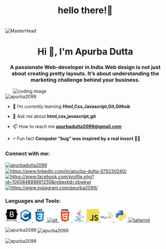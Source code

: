 ## <h1 align="center">hello there!🤟<h1>
![MasterHead](https://media3.giphy.com/media/qgQUggAC3Pfv687qPC/giphy.gif)
<h1 align="center">Hi 👋, I'm Apurba Dutta</h1>
<h3 align="center">A passionate Web-developer in India.Web design is not just about creating pretty layouts. It’s about understanding the marketing challenge behind your business.</h3>

<img align="right" alt="coding image" width="480px" src="https://media3.giphy.com/media/qgQUggAC3Pfv687qPC/giphy.gif">

<p align="left"> <img src="https://komarev.com/ghpvc/?username=apurba2099&label=Profile%20views&color=0e75b6&style=flat" alt="apurba2099" /> </p>

- 🌱 I’m currently learning **Html,Css,Javascript,Git,Github**

- 💬 Ask me about **html,css,javascript,git**

- 📫 How to reach me **apurbadutta2099@gmail.com**

- ⚡ Fun fact **Computer “bug” was inspired by a real insect 🐛😂**

<h3 align="left">Connect with me:</h3>
<p align="left">
<a href="https://twitter.com/apurbadutta2099" target="blank"><img align="center" src="https://raw.githubusercontent.com/rahuldkjain/github-profile-readme-generator/master/src/images/icons/Social/twitter.svg" alt="apurbadutta2099" height="30" width="40" /></a>
<a href="https://linkedin.com/in/https://www.linkedin.com/in/apurba-dutta-079230240/" target="blank"><img align="center" src="https://raw.githubusercontent.com/rahuldkjain/github-profile-readme-generator/master/src/images/icons/Social/linked-in-alt.svg" alt="https://www.linkedin.com/in/apurba-dutta-079230240/" height="30" width="40" /></a>
<a href="https://fb.com/https://www.facebook.com/profile.php?id=100084888861255&mibextid=zbwkwl" target="blank"><img align="center" src="https://raw.githubusercontent.com/rahuldkjain/github-profile-readme-generator/master/src/images/icons/Social/facebook.svg" alt="https://www.facebook.com/profile.php?id=100084888861255&mibextid=zbwkwl" height="30" width="40" /></a>
<a href="https://instagram.com/https://www.instagram.com/apurba2099/" target="blank"><img align="center" src="https://raw.githubusercontent.com/rahuldkjain/github-profile-readme-generator/master/src/images/icons/Social/instagram.svg" alt="https://www.instagram.com/apurba2099/" height="30" width="40" /></a>
</p>

<h3 align="left">Languages and Tools:</h3>
<p align="left"> <a href="https://getbootstrap.com" target="_blank" rel="noreferrer"> <img src="https://raw.githubusercontent.com/devicons/devicon/master/icons/bootstrap/bootstrap-plain-wordmark.svg" alt="bootstrap" width="40" height="40"/> </a> <a href="https://www.cprogramming.com/" target="_blank" rel="noreferrer"> <img src="https://raw.githubusercontent.com/devicons/devicon/master/icons/c/c-original.svg" alt="c" width="40" height="40"/> </a> <a href="https://www.w3schools.com/css/" target="_blank" rel="noreferrer"> <img src="https://raw.githubusercontent.com/devicons/devicon/master/icons/css3/css3-original-wordmark.svg" alt="css3" width="40" height="40"/> </a> <a href="https://git-scm.com/" target="_blank" rel="noreferrer"> <img src="https://www.vectorlogo.zone/logos/git-scm/git-scm-icon.svg" alt="git" width="40" height="40"/> </a> <a href="https://www.w3.org/html/" target="_blank" rel="noreferrer"> <img src="https://raw.githubusercontent.com/devicons/devicon/master/icons/html5/html5-original-wordmark.svg" alt="html5" width="40" height="40"/> </a> <a href="https://www.java.com" target="_blank" rel="noreferrer"> <img src="https://raw.githubusercontent.com/devicons/devicon/master/icons/java/java-original.svg" alt="java" width="40" height="40"/> </a> <a href="https://developer.mozilla.org/en-US/docs/Web/JavaScript" target="_blank" rel="noreferrer"> <img src="https://raw.githubusercontent.com/devicons/devicon/master/icons/javascript/javascript-original.svg" alt="javascript" width="40" height="40"/> </a> <a href="https://www.mysql.com/" target="_blank" rel="noreferrer"> <img src="https://raw.githubusercontent.com/devicons/devicon/master/icons/mysql/mysql-original-wordmark.svg" alt="mysql" width="40" height="40"/> </a> <a href="https://www.python.org" target="_blank" rel="noreferrer"> <img src="https://raw.githubusercontent.com/devicons/devicon/master/icons/python/python-original.svg" alt="python" width="40" height="40"/> </a> <a href="https://tailwindcss.com/" target="_blank" rel="noreferrer"> <img src="https://www.vectorlogo.zone/logos/tailwindcss/tailwindcss-icon.svg" alt="tailwind" width="40" height="40"/> </a> </p>

<p><img align="left" src="https://github-readme-stats.vercel.app/api/top-langs?username=apurba2099&show_icons=true&locale=en&layout=compact" alt="apurba2099" /></p>

<p>&nbsp;<img align="center" src="https://github-readme-stats.vercel.app/api?username=apurba2099&show_icons=true&locale=en" alt="apurba2099" /></p>

<p><img align="center" src="https://github-readme-streak-stats.herokuapp.com/?user=apurba2099&" alt="apurba2099" /></p>

